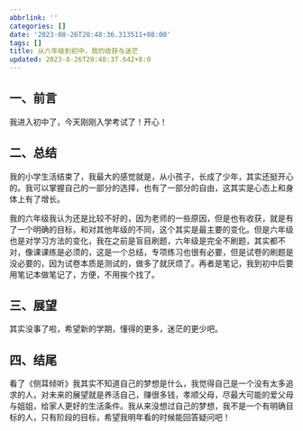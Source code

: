 ```yaml
---
abbrlink: ''
categories: []
date: '2023-08-26T20:48:36.313511+08:00'
tags: []
title: 从六年级到初中，我的收获与迷茫
updated: 2023-8-26T20:48:37.642+8:0
---
```

## 一、前言

我进入初中了，今天刚刚入学考试了！开心！

## 二、总结

我的小学生活结束了，我最大的感觉就是，从小孩子，长成了少年，其实还挺开心的。我可以掌握自己的一部分的选择，也有了一部分的自由，这其实是心态上和身体上有了增长。

我的六年级我认为还是比较不好的，因为老师的一些原因，但是也有收获，就是有了一个明确的目标，和对其他年级的不同，这个其实是最主要的变化。但是六年级也是对学习方法的变化，我在之前是盲目刷题，六年级是完全不刷题，其实都不对，像课课练是必须的，这是一个总结，专项练习也很有必要，但是试卷的刷题是没必要的，因为试卷本质是测试的，做多了就厌烦了。再者是笔记，我到初中后要用笔记本做笔记了，方便，不用挨个找了。

## 三、展望

其实没事了啦，希望新的学期，懂得的更多，迷茫的更少吧。

## 四、结尾

看了《侧耳倾听》我其实不知道自己的梦想是什么，我觉得自己是一个没有太多追求的人，对未来的展望就是养活自己，赚很多钱，孝顺父母，尽最大可能的爱父母与姐姐，给家人更好的生活条件。我从来没想过自己的梦想，我不是一个有明确目标的人，只有阶段的目标，希望我明年看的时候能回答疑问吧！
